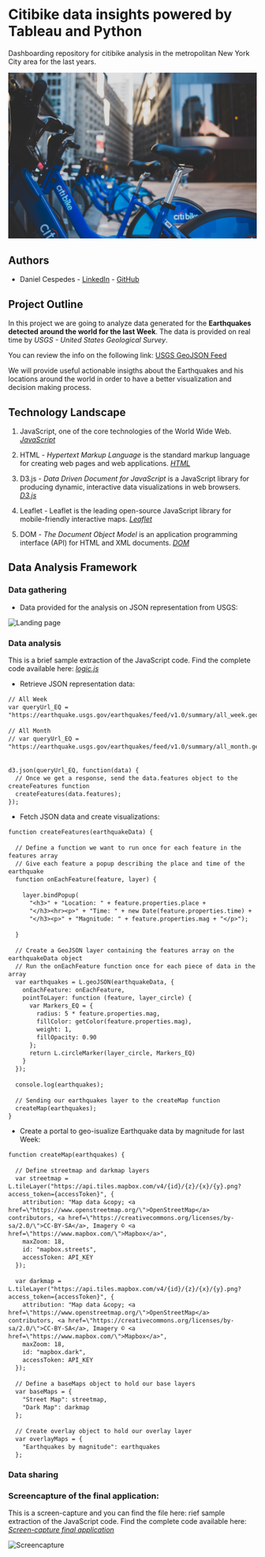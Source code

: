 # Citibike data insights powered by Tableau and Python
Dashboarding repository for citibike analysis in the metropolitan New York City area for the last years.

![Landing page](Resources/Images/anthony-ginsbrook-208979-unsplash.jpg)

## Authors
* Daniel Cespedes - [LinkedIn](https://www.linkedin.com/in/selinzorob/) - [GitHub](https://github.com/danielczz)


## Project Outline

In this project we are going to analyze data generated for the **Earthquakes detected around the world for the last Week**. The data is provided on real time by _USGS - United States Geological Survey_. 

You can review the info on the following link: [USGS GeoJSON Feed](http://earthquake.usgs.gov/earthquakes/feed/v1.0/geojson.php)

We will provide useful actionable insigths about the Earthquakes and his locations around the world in order to have a better visualization and decision making process.


## Technology Landscape

1. JavaScript, one of the core technologies of the World Wide Web.
[_JavaScript_](https://www.javascript.com/)

1. HTML - _Hypertext Markup Language_ is the standard markup language for creating web pages and web applications.
[_HTML_](https://www.w3.org/html/)

1. D3.js - _Data Driven Document for JavaScript_ is a JavaScript library for producing dynamic, interactive data visualizations in web browsers.
[_D3.js_](https://d3js.org/)

1. Leaflet - Leaflet is the leading open-source JavaScript library for mobile-friendly interactive maps.
[_Leaflet_](https://leafletjs.com/)

1. DOM - _The Document Object Model_ is an application programming interface (API) for HTML and XML documents.
[_DOM_](https://www.w3.org/TR/DOM-Level-1/introduction.html)



## Data Analysis Framework

### **Data gathering**
- Data provided for the analysis on JSON representation from USGS:

![Landing page](static/images/JSON.png)



### **Data analysis**

This is a brief sample extraction of the JavaScript code. Find the complete code available here: [_logic.js_](static/js/logic.js)

- Retrieve JSON representation data: 



```JS
// All Week
var queryUrl_EQ = "https://earthquake.usgs.gov/earthquakes/feed/v1.0/summary/all_week.geojson";

// All Month
// var queryUrl_EQ = "https://earthquake.usgs.gov/earthquakes/feed/v1.0/summary/all_month.geojson";


d3.json(queryUrl_EQ, function(data) {
  // Once we get a response, send the data.features object to the createFeatures function
  createFeatures(data.features);
});
```

- Fetch JSON data and create visualizations: 

```JS
function createFeatures(earthquakeData) {

  // Define a function we want to run once for each feature in the features array
  // Give each feature a popup describing the place and time of the earthquake
  function onEachFeature(feature, layer) {

    layer.bindPopup(
      "<h3>" + "Location: " + feature.properties.place +
      "</h3><hr><p>" + "Time: " + new Date(feature.properties.time) +
      "</h3><p>" + "Magnitude: " + feature.properties.mag + "</p>");

  }

  // Create a GeoJSON layer containing the features array on the earthquakeData object
  // Run the onEachFeature function once for each piece of data in the array
  var earthquakes = L.geoJSON(earthquakeData, {
    onEachFeature: onEachFeature,
    pointToLayer: function (feature, layer_circle) {
      var Markers_EQ = {
        radius: 5 * feature.properties.mag,
        fillColor: getColor(feature.properties.mag),
        weight: 1,
        fillOpacity: 0.90
      };
      return L.circleMarker(layer_circle, Markers_EQ)
    }
  });

  console.log(earthquakes);

  // Sending our earthquakes layer to the createMap function
  createMap(earthquakes);
}
```

- Create a portal to geo-isualize Earthquake data by magnitude for last Week: 
```JS
function createMap(earthquakes) {

  // Define streetmap and darkmap layers
  var streetmap = L.tileLayer("https://api.tiles.mapbox.com/v4/{id}/{z}/{x}/{y}.png?access_token={accessToken}", {
    attribution: "Map data &copy; <a href=\"https://www.openstreetmap.org/\">OpenStreetMap</a> contributors, <a href=\"https://creativecommons.org/licenses/by-sa/2.0/\">CC-BY-SA</a>, Imagery © <a href=\"https://www.mapbox.com/\">Mapbox</a>",
    maxZoom: 18,
    id: "mapbox.streets",
    accessToken: API_KEY
  });

  var darkmap = L.tileLayer("https://api.tiles.mapbox.com/v4/{id}/{z}/{x}/{y}.png?access_token={accessToken}", {
    attribution: "Map data &copy; <a href=\"https://www.openstreetmap.org/\">OpenStreetMap</a> contributors, <a href=\"https://creativecommons.org/licenses/by-sa/2.0/\">CC-BY-SA</a>, Imagery © <a href=\"https://www.mapbox.com/\">Mapbox</a>",
    maxZoom: 18,
    id: "mapbox.dark",
    accessToken: API_KEY
  });

  // Define a baseMaps object to hold our base layers
  var baseMaps = {
    "Street Map": streetmap,
    "Dark Map": darkmap
  };

  // Create overlay object to hold our overlay layer
  var overlayMaps = {
    "Earthquakes by magnitude": earthquakes
  };
```

### **Data sharing**
### Screencapture of the final application:

This is a screen-capture and you can find the file here: rief sample extraction of the JavaScript code. Find the complete code available here: [_Screen-capture final application_](static/images/screen.png)

![Screencapture](static/images/screen.png)
